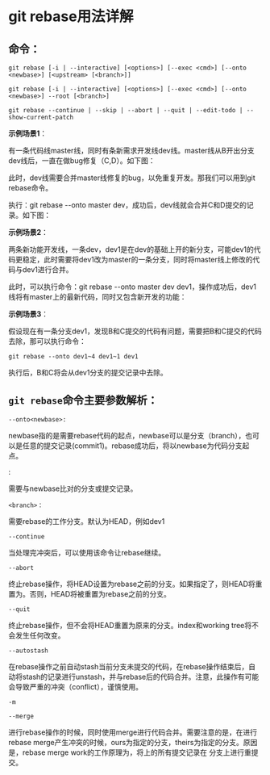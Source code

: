 # git rebase用法详解

## 命令：
```
git rebase [-i | --interactive] [<options>] [--exec <cmd>] [--onto <newbase>] [<upstream> [<branch>]]

git rebase [-i | --interactive] [<options>] [--exec <cmd>] [--onto <newbase>] --root [<branch>]

git rebase --continue | --skip | --abort | --quit | --edit-todo | --show-current-patch
```

**示例场景1**：   

有一条代码线master线，同时有条新需求开发线dev线。master线从B开出分支dev线后，一直在做bug修复（C,D）。如下图：



此时，dev线需要合并master线修复的bug，以免重复开发。那我们可以用到git rebase命令。

执行：git rebase --onto master dev，成功后，dev线就会合并C和D提交的记录。如下图：




**示例场景2**：  

两条新功能开发线，一条dev，dev1是在dev的基础上开的新分支，可能dev1的代码更稳定，此时需要将dev1改为master的一条分支，同时将master线上修改的代码与dev1进行合并。



此时，可以执行命令：git rebase --onto master dev dev1，操作成功后，dev1线将有master上的最新代码，同时又包含新开发的功能：




**示例场景3**：  

假设现在有一条分支dev1，发现B和C提交的代码有问题，需要把B和C提交的代码去除，那可以执行命令：
```
git rebase --onto dev1~4 dev1~1 dev1
```

执行后，B和C将会从dev1分支的提交记录中去除。



## `git rebase`命令主要参数解析：

```
--onto<newbase>:
```

newbase指的是需要rebase代码的起点，newbase可以是分支（branch），也可以是任意的提交记录(commit1)。rebase成功后，将以newbase为代码分支起点。

<upstream>:

需要与newbase比对的分支或提交记录。
```
<branch>：
```

需要rebase的工作分支。默认为HEAD，例如dev1
```
--continue
```

当处理完冲突后，可以使用该命令让rebase继续。
```
--abort
```
终止rebase操作，将HEAD设置为rebase之前的分支。如果指定了<branch>，则HEAD将重置为<branch>。否则，HEAD将被重置为rebase之前的分支。
```
--quit
```
终止rebase操作，但不会将HEAD重置为原来的分支。index和working tree将不会发生任何改变。
```
--autostash
```
在rebase操作之前自动stash当前分支未提交的代码，在rebase操作结束后，自动将stash的记录进行unstash，并与rebase后的代码合并。注意，此操作有可能会导致严重的冲突（conflict），谨慎使用。
```
-m

--merge
```
进行rebase操作的时候，同时使用merge进行代码合并。需要注意的是，在进行rebase merge产生冲突的时候，ours为<upstream>指定的分支，theirs为<branch>指定的分支。原因是，rebase merge work的工作原理为，将<branch>上的所有提交记录在<upstream> 分支上进行重提交。
